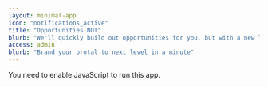 ```yaml
---
layout: minimal-app
icon: "notifications_active"
title: "Opportunities NOT"
blurb: "We'll quickly build out opportunities for you, but with a new look."
access: admin
blurb: "Brand your protal to next level in a minute"
---
```


<link rel="manifest" href="manifest.json"/>

<script defer="defer" src="static/js/main.91bc12fd.js"></script>

<link href="static/css/main.7cace76f.css" rel="stylesheet">

<noscript>You need to enable JavaScript to run this app.</noscript>

<div id="root"></div>